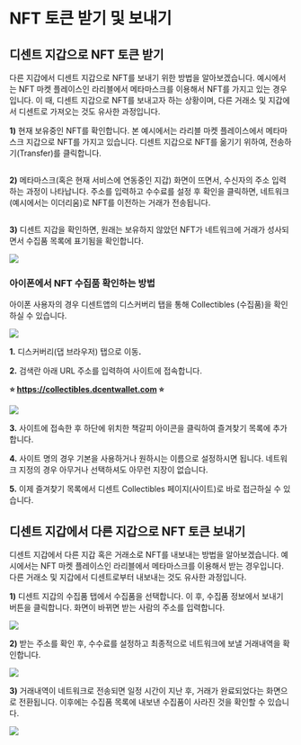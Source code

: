 # NFT 토큰 받기 및 보내기

## 디센트 지갑으로 NFT 토큰 받기

다른 지갑에서 디센트 지갑으로 NFT를 보내기 위한 방법을 알아보겠습니다. 예시에서는 NFT 마켓 플레이스인 라리블에서 메타마스크를 이용해서 NFT를 가지고 있는 경우입니다. 이 때, 디센트 지갑으로 NFT를 보내고자 하는 상황이며, 다른 거래소 및 지갑에서 디센트로 가져오는 것도 유사한 과정입니다.

**1)** 현재 보유중인 NFT를 확인합니다. 본 예시에서는 라리블 마켓 플레이스에서 메타마스크 지갑으로 NFT를 가지고 있습니다. 디센트 지갑으로 NFT를 옮기기 위하여, 전송하기(Transfer)를 클릭합니다.

<div align="left"><img src="../.gitbook/assets/그림1 (1).png" alt=""></div>

**2)** 메타마스크(혹은 현재 서비스에 연동중인 지갑) 화면이 뜨면서, 수신자의 주소 입력하는 과정이 나타납니다. 주소를 입력하고 수수료를 설정 후 확인을 클릭하면, 네트워크 (예시에서는 이더리움)로 NFT를 이전하는 거래가 전송됩니다.

<div align="left"><img src="../.gitbook/assets/그림2 (1) (1) (1) (1).png" alt=""></div>

**3)** 디센트 지갑을 확인하면, 원래는 보유하지 않았던 NFT가 네트워크에 거래가 성사되면서 수집품 목록에 표기됨을 확인합니다.

![](../.gitbook/assets/nft.png)

### 아이폰에서 NFT 수집품 확인하는 방법

아이폰 사용자의 경우 디센트앱의 디스커버리 탭을 통해 Collectibles (수집품)을 확인하실 수 있습니다.

![](<../.gitbook/assets/ios collectible tab.png>)

**1.** 디스커버리(댑 브라우저) 탭으로 이&#xB3D9;**.**&#x20;

**2.** 검색란 아래 URL 주소를 입력하여 사이트에 접속합니다.

**⭐ https://collectibles.dcentwallet.com ⭐**

![](<../.gitbook/assets/iphone collectibles2.png>)

**3.** 사이트에 접속한 후 하단에 위치한 책갈피 아이콘을 클릭하여 즐겨찾기 목록에 추가합니다.

**4.** 사이트 명의 경우 기본을 사용하거나 원하시는 이름으로 설정하시면 됩니다. 네트워크 지정의 경우 아무거나 선택하셔도 아무런 지장이 없습니다.

**5.** 이제 즐겨찾기 목록에서 디센트 Collectibles 페이지(사이트)로 바로 접근하실 수 있습니다.

## 디센트 지갑에서 다른 지갑으로 NFT 토큰 보내기

디센트 지갑에서 다른 지갑 혹은 거래소로 NFT를 내보내는 방법을 알아보겠습니다. 예시에서는 NFT 마켓 플레이스인 라리블에서 메타마스크를 이용해서 받는 경우입니다. 다른 거래소 및 지갑에서 디센트로부터 내보내는 것도 유사한 과정입니다.

**1)** 디센트 지갑의 수집품 탭에서 수집품을 선택합니다. 이 후, 수집품 정보에서 보내기 버튼을 클릭합니다. 화면이 바뀌면 받는 사람의 주소를 입력합니다.

![](<../.gitbook/assets/11 (6).png>)

**2)** 받는 주소를 확인 후, 수수료를 설정하고 최종적으로 네트워크에 보낼 거래내역을 확인합니다.

![](<../.gitbook/assets/12 (5).png>)

**3)** 거래내역이 네트워크로 전송되면 일정 시간이 지난 후, 거래가 완료되었다는 화면으로 전환됩니다. 이후에는 수집품 목록에 내보낸 수집품이 사라진 것을 확인할 수 있습니다.

![](<../.gitbook/assets/13 (4).png>)
